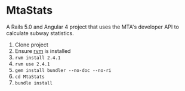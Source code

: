 # MtaStats
A Rails 5.0 and Angular 4 project that uses the MTA's developer API to calculate subway statistics. 
1) Clone project
2) Ensure [rvm](https://rvm.io/rvm/install) is installed
3) `rvm install 2.4.1`
4) `rvm use 2.4.1`
5) `gem install bundler --no-doc --no-ri`
6) `cd MtaStats`
7) `bundle install`
